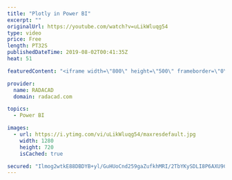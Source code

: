 ```yaml
---
title: "Plotly in Power BI"
excerpt: ""
originalUrl: https://youtube.com/watch?v=uLikWluqg54
type: video
price: Free
length: PT32S
publishedDateTime: 2019-08-02T00:41:35Z
heat: 51

featuredContent: "<iframe width=\"800\" height=\"500\" frameborder=\"0\" src=\"https://www.youtube.com/embed/uLikWluqg54\" allow=\"accelerometer; autoplay; encrypted-media; gyroscope; picture-in-picture\" allowfullscreen></iframe>"

provider:
  name: RADACAD
  domain: radacad.com

topics:
  - Power BI

images:
  - url: https://i.ytimg.com/vi/uLikWluqg54/maxresdefault.jpg
    width: 1280
    height: 720
    isCached: true

secured: "Ilmog2wtkE88DBDYB+yl/GuHUoCnd259gaZufkhMRI/2TbYKySDLI8P6AXU9CiSCqzsJTwqp8FeQoOAjdj1nJWD2RogicDUNTwhuthMrr4y0Mh67RglBUEBS7Aw9SthLBg0fycL1tUzIChpdqxuWOIfiNtczAJ6EA70vwjQjn0kczPSd67nZRuOY1Znp8BdFoM+yMAUandw6uX51HxAZ5TA7u0nnT2g4i/UJM44T3vxMrHB/qrlucoddV87zvBoBVvfRE6ZVsrJcYoF4eYnCBz7yJXaEm+fVMiLy78iKlHTniHQfbKebLRgPB2+JuHKDaeIGRuQVomltnHrRdQ2zTeDwWFC6ZRE0N/OJpwVRTcPVIU+DEx3brBSWEvioyyJoCfpI7VEdoUocVJrPj4mdC4wEJgoUGSznL8qrBvN3Gao=;vINNHm3PhWu1epLQ6yNaSw=="
---
```


